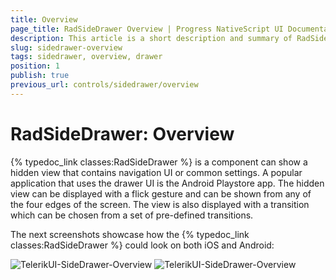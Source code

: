 ```yaml
---
title: Overview
page_title: RadSideDrawer Overview | Progress NativeScript UI Documentation
description: This article is a short description and summary of RadSideDrawer's features.
slug: sidedrawer-overview
tags: sidedrawer, overview, drawer
position: 1
publish: true
previous_url: controls/sidedrawer/overview
---
```


# RadSideDrawer: Overview

{% typedoc_link classes:RadSideDrawer %} is a component can show a hidden view that contains navigation UI or common settings. A popular application that uses the drawer UI is the Android Playstore app.
The hidden view can be displayed with a flick gesture and can be shown from any of the four edges of the screen. The view is also displayed with a transition which can be chosen from a set of pre-defined transitions.

The next screenshots showcase how the {% typedoc_link classes:RadSideDrawer %} could look on both iOS and Android:

![TelerikUI-SideDrawer-Overview](/controls/NativeScript/sidedrawer/images/drawer-overview-android.png "Side drawer overview.") ![TelerikUI-SideDrawer-Overview](/controls/NativeScript/sidedrawer/images/drawer-overview-ios.png "Side drawer overview.")